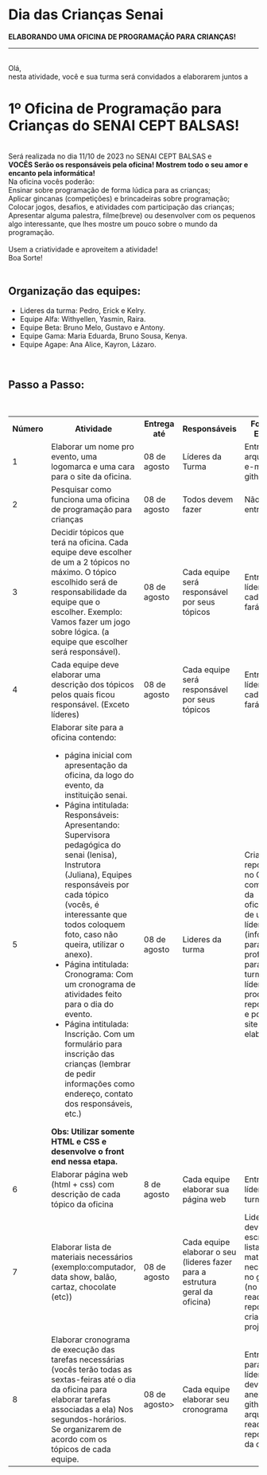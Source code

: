 # Dia das Crianças Senai
<b>ELABORANDO UMA OFICINA DE PROGRAMAÇÃO PARA CRIANÇAS!</b><br>
<hr>
<br>
Olá,<br> 
nesta atividade, você e sua turma será convidados a elaborarem juntos a 
<br>

<h1>1º Oficina de Programação para Crianças do SENAI CEPT BALSAS!</h1>

<br>
Será realizada no dia 11/10 de 2023 no SENAI CEPT BALSAS e <br>
<b>VOCÊS Serão os responsáveis pela oficina! Mostrem todo o seu amor e encanto pela informática!</b><br> 
Na oficina vocês poderão: <br>
Ensinar sobre programação de forma lúdica para as crianças; <br>
Aplicar gincanas (competições) e brincadeiras sobre programação;<br>
Colocar jogos, desafios, e atividades com participação das crianças;<br> 
Apresentar alguma palestra, filme(breve) ou desenvolver com os pequenos algo interessante, que lhes mostre um pouco sobre o mundo da programação. 
<br>
<br>
Usem a criatividade e aproveitem a atividade!<br> 
Boa Sorte!<br>
<br>


<h2> Organização das equipes: </h2>

<ul>
  <li>
Lideres da turma: Pedro, Erick e Kelry.
  </li>

  <li>
Equipe Alfa: Withyellen, Yasmin, Raira.
</li>

<li>
Equipe Beta: Bruno Melo, Gustavo e Antony. 
</li>

<li>
Equipe Gama: Maria Eduarda, Bruno Sousa, Kenya. 
</li>

<li>
Equipe Agape: Ana Alice, Kayron, Lázaro.
</li>
</ul>


<br>
<h2>Passo a Passo:</h2>
<br>
<table>
  <tr>
    <th>Número</th>
    <th> Atividade </th>
    <th> Entrega até</th>
    <th> Responsáveis</th>
    <th> Forma de Entrega</th>
  </tr>
  <tr>
    <td> 1 </td>
    <td> Elaborar um nome pro evento, 
    uma logomarca e uma cara para o site 
    da oficina. </td>
    <td> 08 de agosto </td>
    <td>Líderes da Turma</td>
    <td> Entregar arquivos via e-mail ou github</td>
  </tr>

  <tr>
    <td> 2 </td>
    <td> Pesquisar como funciona
    uma oficina de programação para crianças</td>
    <td> 08 de agosto</td>
    <td> Todos devem fazer</td>
    <td> Não há entregas</td>
  </tr>

  <Tr>
    <td>3</td>
    <td>  Decidir tópicos que terá na oficina. Cada equipe deve escolher de um a 2 tópicos no máximo. 
    O tópico escolhido será de responsabilidade da equipe que o escolher. Exemplo: Vamos fazer um jogo sobre lógica. 
    (a equipe que escolher será responsável).</td>
    <td> 08 de agosto</td>
    <td> Cada equipe será responsável por seus tópicos</td>
    <td> Entregar aos líderes o que cada equipe fará</td>
  </Tr>

  <tr>
    <td> 4 </td>
    <td> Cada equipe deve elaborar uma descrição dos tópicos pelos quais ficou responsável. (Exceto líderes)</td>
    <td> 08 de agosto</td>
    <td>Cada equipe será responsável por seus tópicos</td>
    <td>Entregar aos líderes o que cada equipe fará</td>
  </tr>

  <tr>
    <td>5</td>
    <td>Elaborar site para a oficina contendo: 
    <ul>
      <li> página inicial com apresentação da oficina, da logo do evento, da instituição senai.</li>
      <li> Página intitulada: Responsáveis: Apresentando: Supervisora pedagógica do senai (lenisa), Instrutora (Juliana), Equipes responsáveis por cada tópico (vocês, é interessante que todos coloquem foto, caso não queira, utilizar o anexo). </li>
      <li> Página intitulada: Cronograma: Com um cronograma de atividades feito para o dia do evento.</li>
      <li> Página intitulada: Inscrição. Com um formulário para inscrição das crianças (lembrar de pedir informações como endereço, contato dos responsáveis, etc.)</li>
    </ul>
      <b>Obs: Utilizar somente HTML e CSS e desenvolve o front end nessa etapa.</b>
    </td>
    <td> 08 de agosto</td>
    <td>Lideres da turma</td>
    <td> Criar um repositório no GitHUB com o nome da oficina/Senai de um dos líderes (informar para o professor e para a turma, o líder que irá produzir o repositório) e postar lá o site elaborado. </td>
  </tr>
  <tr>
    <td> 6 </td>
    <td> Elaborar página web (html + css) com descrição de cada tópico da oficina</td>
    <td> 8 de agosto </td>
    <td> Cada equipe elaborar sua página web</td>
   <td> Entregar aos líderes da turma </td>
  </tr>
  <tr>
    <td>7</td>
    <td>Elaborar lista de materiais necessários (exemplo:computador, data show, balão, cartaz, chocolate (etc))</td>
    <td>08 de agosto</td>
    <td> Cada equipe elaborar o seu (lideres fazer para a estrutura geral da oficina)</td>
    <td> Lideres devem escrever a lista de materiias necessarios no github (no arquivo read-me) do repositório criado pro projeto.</td>
  </tr>
  <tr>
    <td>8</td>
      <td>Elaborar cronograma de execução das tarefas necessárias (vocês terão todas as sextas-feiras até o dia da oficina para elaborar tarefas associadas a ela) Nos segundos-horários. Se organizarem de acordo com os tópicos de cada equipe.</td>
    <td> 08 de agosto></td>
    <td> Cada equipe elaborar seu cronograma</td>
    <td>Entregar para os líderes que devem anexar no github (no arquivo read-me) do repositório da oficina</td></tr>
  </tr>
</table>
